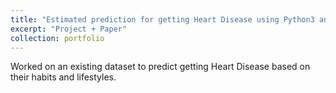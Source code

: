 ```yaml
---
title: "Estimated prediction for getting Heart Disease using Python3 and its Machine Learning Modules"
excerpt: "Project + Paper"
collection: portfolio
---
```

Worked on an existing dataset to predict getting Heart Disease based on their habits and lifestyles.
